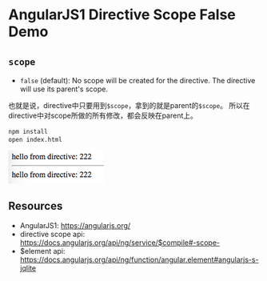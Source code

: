 AngularJS1 Directive Scope False Demo
=====================================

`scope`
-------

- `false` (default): No scope will be created for the directive. The directive will use its parent's scope.

也就是说，directive中只要用到`$scope`，拿到的就是parent的`$scope`。
所以在directive中对scope所做的所有修改，都会反映在parent上。

```
npm install
open index.html
```

![demo](./images/demo.jpg)

Resources
---------

- AngularJS1: <https://angularjs.org/>
- directive scope api: <https://docs.angularjs.org/api/ng/service/$compile#-scope->
- $element api: <https://docs.angularjs.org/api/ng/function/angular.element#angularjs-s-jqlite>